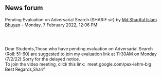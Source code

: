 <h2>News forum</h2><a href="https://moodle.cse.buet.ac.bd/user/view.php?id=1063&course=649"></a>
Pending Evaluation on Adversarial Search (SHARIF sir)
by <a href="https://moodle.cse.buet.ac.bd/user/view.php?id=1063&course=649">Md Shariful Islam Bhuyan</a> - Monday, 7 February 2022, 12:06 PM


 

<br />Dear Students,Those who have pending evaluation on Adversarial Search (Roll: 51-60) are suggested to join my evaluation link at 11:30AM on Monday (7/2/22).Sorry for the delayed notice.<br />To join the video meeting, click this link: 
meet.google.com/pex-iehm-big
<br />Best Regards,Sharif<br />






